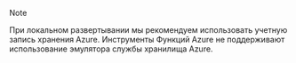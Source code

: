 >[!Note]
> При локальном развертывании мы рекомендуем использовать учетную запись хранения Azure. Инструменты Функций Azure не поддерживают использование эмулятора службы хранилища Azure.
